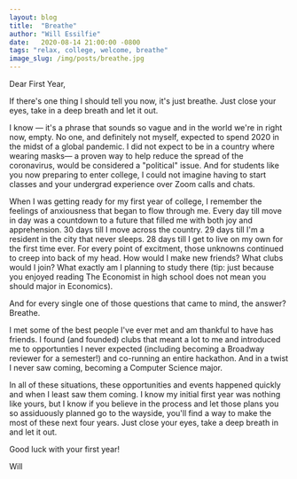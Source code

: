 ```yaml
---
layout: blog
title:  "Breathe"
author: "Will Essilfie"
date:   2020-08-14 21:00:00 -0800
tags: "relax, college, welcome, breathe" 
image_slug: /img/posts/breathe.jpg
---
```


Dear First Year,

If there's one thing I should tell you now, it's just breathe. Just close your eyes, take in a deep breath and let it out.

I know — it's a phrase that sounds so vague and in the world we're in right now, empty. No one, and definitely not myself, expected to spend 2020 in the midst of a global pandemic. I did not expect to be in a country where wearing masks— a proven way to help reduce the spread of the coronavirus, would be considered a "political" issue. And for students like you now preparing to enter college, I could not imagine having to start classes and your undergrad experience over  Zoom calls and chats.

When I was getting ready for my first year of college, I remember the feelings of anxiousness that began to flow through me. Every day till move in day was a countdown to a future that filled me with both joy and apprehension. 30 days till I move across the country. 29 days till I'm a resident in the city that never sleeps. 28 days till I get to live on my own for the first time ever. For every point of excitment, those unknowns continued to creep into back of my head. How would I make new friends? What clubs would I join? What exactly am I planning to study there (tip: just because you enjoyed reading The Economist in high school does not mean you should major in Economics).

And for every single one of those questions that came to mind, the answer? Breathe. 

I met some of the best people I've ever met and am thankful to have has friends. I found (and founded) clubs that meant a lot to me and introduced me to opportunties I never expected (including becoming a Broadway reviewer for a semester!) and co-running an entire hackathon. And in a twist I never saw coming, becoming a Computer Science major. 

In all of these situations, these opportunities and events happened quickly and when I least saw them coming. I know my initial first year was nothing like yours, but I know if you believe in the process and let those plans you so assiduously planned go to the wayside, you'll find a way to make the most of these next four years. Just close your eyes, take a deep breath in and let it out. 

Good luck with your first year! 

Will